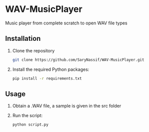 # WAV-MusicPlayer
Music player from complete scratch to open WAV file types

## Installation

1. Clone the repository
    ```bash
    git clone https://github.com/SaryNassif/WAV-MusicPlayer.git
    ```

2. Install the required Python packages:
    ```bash
    pip install -r requirements.txt
    ```

## Usage

1. Obtain a .WAV file, a sample is given in the src folder

2. Run the script:
   ```bash
   python script.py
   ```
